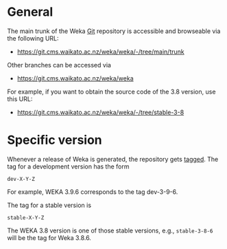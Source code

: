 # General
The main trunk of the Weka [Git](https://en.wikipedia.org/wiki/Git) repository is accessible and browseable via the following URL:

* https://git.cms.waikato.ac.nz/weka/weka/-/tree/main/trunk

Other branches can be accessed via

* https://git.cms.waikato.ac.nz/weka/weka

For example, if you want to obtain the source code of the 3.8 version, use this URL:

* https://git.cms.waikato.ac.nz/weka/weka/-/tree/stable-3-8
 
# Specific version
Whenever a release of Weka is generated, the repository gets [tagged](http://en.wikipedia.org/wiki/Revision_tag). The tag for a development version has the form

`dev-X-Y-Z`

For example, WEKA 3.9.6 corresponds to the tag dev-3-9-6.

The tag for a stable version is

`stable-X-Y-Z`

The WEKA 3.8 version is one of those stable versions, e.g., `stable-3-8-6` will be the tag for Weka 3.8.6.


